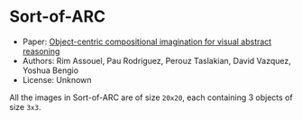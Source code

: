 # Sort-of-ARC

- Paper: [Object-centric compositional imagination for visual abstract reasoning](https://openreview.net/pdf?id=rCzfIruU5x5)
- Authors: Rim Assouel, Pau Rodriguez, Perouz Taslakian, David Vazquez, Yoshua Bengio
- License: Unknown

All the images in Sort-of-ARC are of size `20x20`, each
containing 3 objects of size `3x3`.
